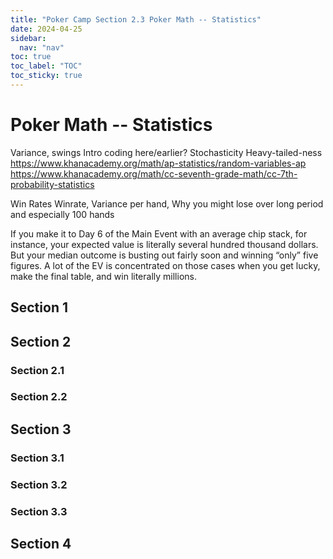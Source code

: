 ```yaml
---
title: "Poker Camp Section 2.3 Poker Math -- Statistics"
date: 2024-04-25
sidebar:
  nav: "nav"
toc: true
toc_label: "TOC"
toc_sticky: true
---
```


# Poker Math -- Statistics
Variance, swings
Intro coding here/earlier? 
Stochasticity
Heavy-tailed-ness
https://www.khanacademy.org/math/ap-statistics/random-variables-ap
https://www.khanacademy.org/math/cc-seventh-grade-math/cc-7th-probability-statistics

Win Rates
Winrate, Variance per hand, Why you might lose over long period and especially 100 hands 

If you make it to Day 6 of the Main Event with an average chip stack, for instance, your expected value is literally several hundred thousand dollars. But your median outcome is busting out fairly soon and winning “only” five figures. A lot of the EV is concentrated on those cases when you get lucky, make the final table, and win literally millions.



## Section 1

## Section 2
### Section 2.1
### Section 2.2


## Section 3
### Section 3.1
### Section 3.2
### Section 3.3

## Section 4
